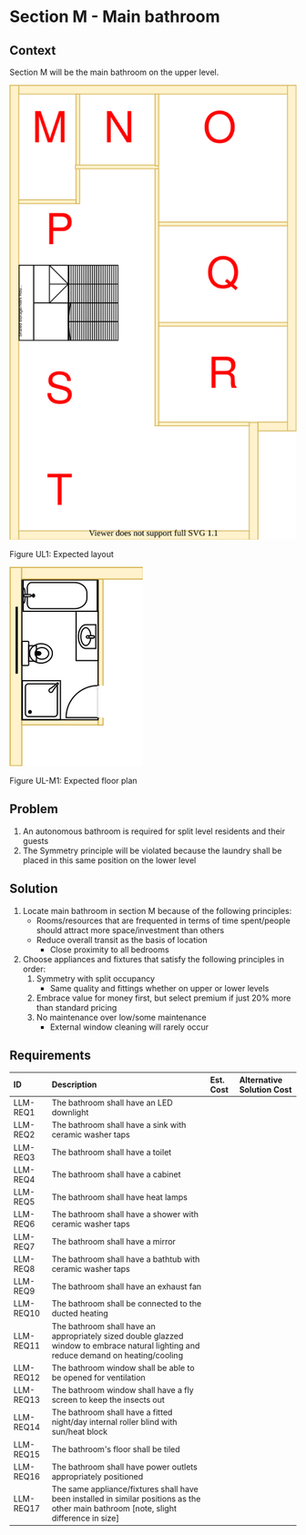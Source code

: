 # Section M - Main bathroom

## Context

Section M will be the main bathroom on the upper level.

![TO-BE upper-level diagram](upper-Level-TO-BE-sections.svg)

Figure UL1: Expected layout

![TO-BE upper-level Section M diagram](Upper-Level-TO-BE-section-M.svg)

Figure UL-M1: Expected floor plan 


## Problem

1. An autonomous bathroom is required for split level residents and their guests
2. The Symmetry principle will be violated because the laundry shall be placed in this same position on the lower level 


## Solution

1. Locate main bathroom in section M because of the following principles:
    * Rooms/resources that are frequented in terms of time spent/people should attract more space/investment than others
    * Reduce overall transit as the basis of location
        - Close proximity to all bedrooms
2. Choose appliances and fixtures that satisfy the following principles in order:
    1. Symmetry with split occupancy 
        - Same quality and fittings whether on upper or lower levels 
    2. Embrace value for money first, but select premium if just 20% more than standard pricing
    3. No maintenance over low/some maintenance
        - External window cleaning will rarely occur


## Requirements

|ID|Description|Est. Cost|Alternative Solution Cost|
|:---|:---|:---|:---|
|LLM-REQ1|The bathroom shall have an LED downlight|||
|LLM-REQ2|The bathroom shall have a sink with ceramic washer taps|||
|LLM-REQ3|The bathroom shall have a toilet|||
|LLM-REQ4|The bathroom shall have a cabinet|||
|LLM-REQ5|The bathroom shall have heat lamps|||
|LLM-REQ6|The bathroom shall have a shower with ceramic washer taps|||
|LLM-REQ7|The bathroom shall have a mirror|||
|LLM-REQ8|The bathroom shall have a bathtub with ceramic washer taps|||
|LLM-REQ9|The bathroom shall have an exhaust fan|||
|LLM-REQ10|The bathroom shall be connected to the ducted heating|||
|LLM-REQ11|The bathroom shall have an appropriately sized double glazzed window to embrace natural lighting and reduce demand on heating/cooling|||
|LLM-REQ12|The bathroom window shall be able to be opened for ventilation|||
|LLM-REQ13|The bathroom window shall have a fly screen to keep the insects out|||
|LLM-REQ14|The bathroom shall have a fitted night/day internal roller blind with sun/heat block|||
|LLM-REQ15|The bathroom's floor shall be tiled|||
|LLM-REQ16|The bathroom shall have power outlets appropriately positioned|||
|LLM-REQ17|The same appliance/fixtures shall have been installed in similar positions as the other main bathroom [note, slight difference in size]|||
